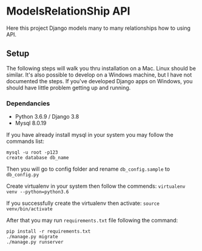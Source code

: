 # ModelsRelationShip API
Here this project Django models many to many relationships how to using API.

## Setup

The following steps will walk you thru installation on a Mac. Linux should be similar.
It's also possible to develop on a Windows machine, but I have not documented the steps.
If you've developed Django apps on Windows, you should have little problem getting
up and running.

### Dependancies

- Python 3.6.9 / Django 3.8
- Mysql 8.0.19


If you have already install mysql in your system you may follow the commands list:

```
mysql -u root -p123
create database db_name
```
Then you will go to config folder and rename `db_config.sample` to `db_config.py`

Create virtualenv in your system then follow the commends:
```` virtualenv venv --python=python3.6 ````

If you successfully create the virtualenv then activate:
```source venv/bin/activate```


After that you may run `requirements.txt` file following the command:
```angular2html
pip install -r requirements.txt
./manage.py migrate
./manage.py runserver
```
